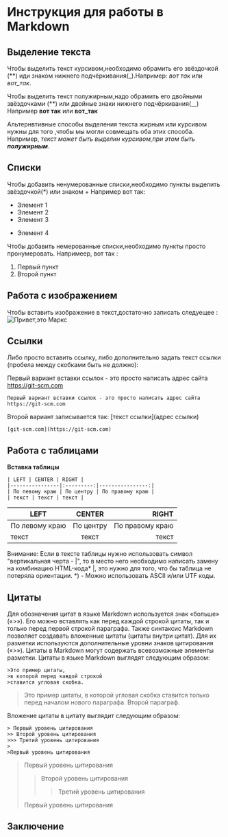 # Инструкция для работы в Markdown

## Выделение текста

Чтобы выделить текст курсивом,необходимо обрамить его звёздочкой (**) иди знаком нижнего подчёркивания(_).Например: *вот так* или _вот_так_.

Чтобы выделить текст полужирным,надо обрамить его двойными звёздочками (**) или двойные знаки нижнего подчёркивания(__)
Например **вот так** или __вот_так__

Альтернвтивные способы выделения текста жирным или курсивом нужны для того ,чтобы мы могли совмещать оба этих способа. Например,
_текст может быть выделин курсивом,при этом быть **полужирным**_.

## Списки
Чтобы добавить ненумерованные списки,необходимо пункты выделить звёздочкой(*) или знаком +
Например вот так:
* Элемент 1
* Элемент 2
* Элемент 3
+ Элемент 4

Чтобы добавить немерованные списки,необходимо пункты просто пронумеровать.
Напримеер, вот так :
1. Первый пункт
2. Второй пункт

## Работа с изображением

Чтобы вставить изображение в текст,достаточно записать следуещее :
![Привет,это Маркс](Marx.jpg)

## Ссылки

Либо просто вставить ссылку, либо дополнительно задать текст ссылки (пробела между скобками быть не должно):

Первый вариант вставки ссылок - это просто написать адрес сайта https://git-scm.com
```
Первый вариант вставки ссылок - это просто написать адрес сайта https://git-scm.com
```
Второй вариант записывается так: [текст ссылки](адрес ссылки)
```
[git-scm.com](https://git-scm.com)
```
## Работа с таблицами

____Вставка таблицы____
```
| LEFT | CENTER | RIGHT |
|----------------|:---------:|----------------:|
| По левому краю | По центру | По правому краю |
| текст | текст | текст |

```
| LEFT | CENTER | RIGHT |
|----------------|:---------:|----------------:|
| По левому краю | По центру | По правому краю |
| текст | текст | текст |

Внимание: Если в тексте таблицы нужно использовать символ "вертикальная черта - |", то в место него необходимо написать замену на комбинацию HTML-кода* &#124;, это нужно для того, что бы таблица не потеряла ориентации.
*) - Можно использовать ASCII и/или UTF коды.

## Цитаты

Для обозначения цитат в языке Markdown используется знак «больше» («>»). Его можно вставлять как перед каждой строкой цитаты, так и только перед первой строкой параграфа. Также синтаксис Markdown позволяет создавать вложенные цитаты (цитаты внутри цитат). Для их разметки используются дополнительные уровни знаков цитирования («>»). Цитаты в Markdown могут содержать всевозможные элементы разметки. Цитаты в языке Markdown выглядят следующим образом:
```
>Это пример цитаты,
>в которой перед каждой строкой
>ставится угловая скобка.
```
>Это пример цитаты,
в которой угловая скобка
ставится только перед началом нового параграфа.
>Второй параграф.

Вложение цитаты в цитату выглядит следующим образом:
```
> Первый уровень цитирования
>> Второй уровень цитирования
>>> Третий уровень цитирования
>
>Первый уровень цитирования
```
> Первый уровень цитирования
>> Второй уровень цитирования
>>> Третий уровень цитирования
>
>Первый уровень цитирования
## Заключение
